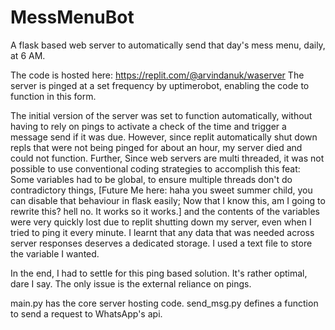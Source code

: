 # MessMenuBot
A flask based web server to automatically send that day's mess menu, daily, at 6 AM.

The code is hosted here: https://replit.com/@arvindanuk/waserver
The server is pinged at a set frequency by uptimerobot, enabling the code to function in this form.

The initial version of the server was set to function automatically, without having to rely on pings to activate a check of the time and trigger a message send if it was due.
However, since replit automatically shut down repls that were not being pinged for about an hour, my server died and could not function.
Further, Since web servers are multi threaded, it was not possible to use conventional coding strategies to accomplish this feat: Some variables had to be global, to ensure multiple threads don't do contradictory things, [Future Me here: haha you sweet summer child, you can disable that behaviour in flask easily; Now that I know this, am I going to rewrite this? hell no. It works so it works.] and the contents of the variables were very quickly lost due to replit shutting down my server, even when I tried to ping it every minute. 
I learnt that any data that was needed across server responses deserves a dedicated storage. I used a text file to store the variable I wanted. 


In the end, I had to settle for this ping based solution. It's rather optimal, dare I say. The only issue is the external reliance on pings.

main.py has the core server hosting code. send_msg.py defines a function to send a request to WhatsApp's api.
